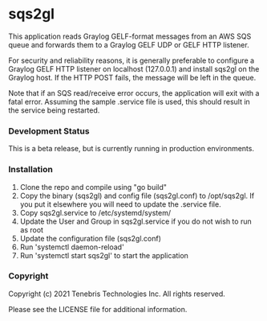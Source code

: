 # sqs2gl
This application reads Graylog GELF-format messages from an AWS SQS queue and forwards them to a 
Graylog GELF UDP or GELF HTTP listener.

For security and reliability reasons, it is generally preferable to configure a 
Graylog GELF HTTP listener on localhost (127.0.0.1) and install sqs2gl on the
Graylog host. If the HTTP POST fails, the message will be left in the queue.

Note that if an SQS read/receive error occurs, the application will exit with a
fatal error. Assuming the sample .service file is used, this should result in the
service being restarted.

### Development Status
This is a beta release, but is currently running in production environments.

### Installation
1) Clone the repo and compile using "go build"
2) Copy the binary (sqs2gl) and config file (sqs2gl.conf) to /opt/sqs2gl. If you put it elsewhere you will need to update the .service file.
3) Copy sqs2gl.service to /etc/systemd/system/
4) Update the User and Group in sqs2gl.service if you do not wish to run as root
5) Update the configuration file (sqs2gl.conf)
6) Run 'systemctl daemon-reload'
7) Run 'systemctl start sqs2gl' to start the application

### Copyright
Copyright (c) 2021 Tenebris Technologies Inc. All rights reserved.

Please see the LICENSE file for additional information.
